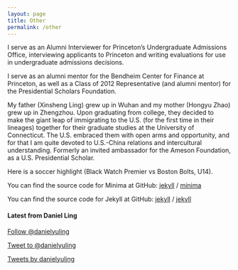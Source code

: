 ```yaml
---
layout: page
title: Other
permalink: /other
---
```


I serve as an Alumni Interviewer for Princeton’s Undergraduate Admissions Office, interviewing applicants to Princeton and writing evaluations for use in undergraduate admissions decisions.

I serve as an alumni mentor for the Bendheim Center for Finance at Princeton, as well as a Class of 2012 Representative (and alumni mentor) for the Presidential Scholars Foundation.

My father (Xinsheng Ling) grew up in Wuhan and my mother (Hongyu Zhao) grew up in Zhengzhou. Upon graduating from college, they decided to make the giant leap of immigrating to the U.S. (for the first time in their lineages) together for their graduate studies at the University of Connecticut. The U.S. embraced them with open arms and opportunity, and for that I am quite devoted to U.S.-China relations and intercultural understanding. Formerly an invited ambassador for the Ameson Foundation, as a U.S. Presidential Scholar.

Here is a soccer highlight (Black Watch Premier vs Boston Bolts, U14).

You can find the source code for Minima at GitHub:
[jekyll][jekyll-organization] /
[minima](https://github.com/jekyll/minima)

You can find the source code for Jekyll at GitHub:
[jekyll][jekyll-organization] /
[jekyll](https://github.com/jekyll/jekyll)


[jekyll-organization]: https://github.com/jekyll





<!--- Social mirroring -->  
#### Latest from Daniel Ling

<!--- Twitter follow button -->  
<a href="https://twitter.com/danielyuling?ref_src=twsrc%5Etfw" class="twitter-follow-button" data-size="large" data-show-count="false">Follow @danielyuling</a><script async src="https://platform.twitter.com/widgets.js" charset="utf-8"></script>

<!--- Twitter mention button --> 
<a href="https://twitter.com/intent/tweet?screen_name=danielyuling&ref_src=twsrc%5Etfw" class="twitter-mention-button" data-size="large" data-show-count="false">Tweet to @danielyuling</a><script async src="https://platform.twitter.com/widgets.js" charset="utf-8"></script>

<!--- Twitter timeline -->  
<a class="twitter-timeline" data-width="500" data-height="1000" data-theme="light" href="https://twitter.com/danielyuling?ref_src=twsrc%5Etfw">Tweets by danielyuling</a> <script async src="https://platform.twitter.com/widgets.js" charset="utf-8"></script>
